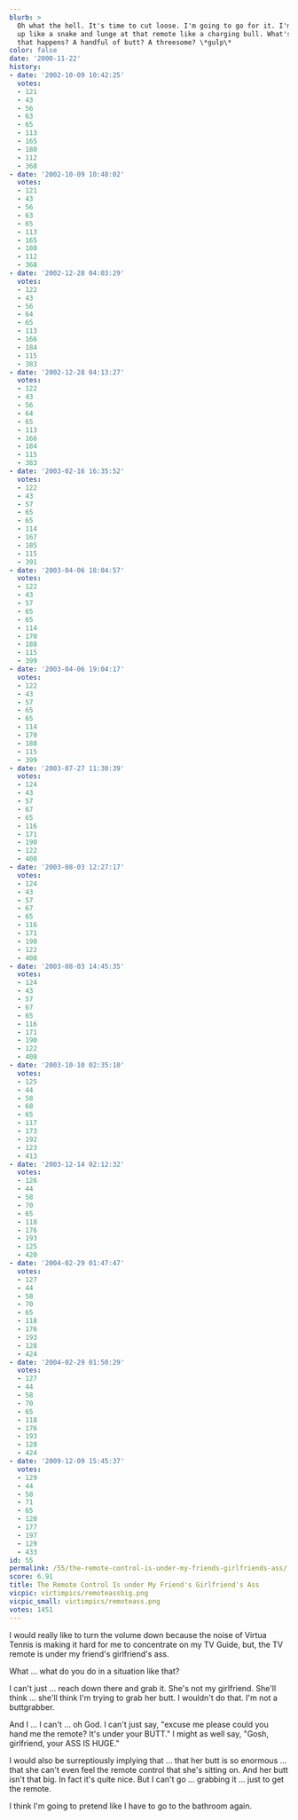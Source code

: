 ```yaml
---
blurb: >
  Oh what the hell. It's time to cut loose. I'm going to go for it. I'm going to rear
  up like a snake and lunge at that remote like a charging bull. What's the worst
  that happens? A handful of butt? A threesome? \*gulp\*
color: false
date: '2000-11-22'
history:
- date: '2002-10-09 10:42:25'
  votes:
  - 121
  - 43
  - 56
  - 63
  - 65
  - 113
  - 165
  - 180
  - 112
  - 368
- date: '2002-10-09 10:48:02'
  votes:
  - 121
  - 43
  - 56
  - 63
  - 65
  - 113
  - 165
  - 180
  - 112
  - 368
- date: '2002-12-28 04:03:29'
  votes:
  - 122
  - 43
  - 56
  - 64
  - 65
  - 113
  - 166
  - 184
  - 115
  - 383
- date: '2002-12-28 04:13:27'
  votes:
  - 122
  - 43
  - 56
  - 64
  - 65
  - 113
  - 166
  - 184
  - 115
  - 383
- date: '2003-02-16 16:35:52'
  votes:
  - 122
  - 43
  - 57
  - 65
  - 65
  - 114
  - 167
  - 185
  - 115
  - 391
- date: '2003-04-06 18:04:57'
  votes:
  - 122
  - 43
  - 57
  - 65
  - 65
  - 114
  - 170
  - 188
  - 115
  - 399
- date: '2003-04-06 19:04:17'
  votes:
  - 122
  - 43
  - 57
  - 65
  - 65
  - 114
  - 170
  - 188
  - 115
  - 399
- date: '2003-07-27 11:30:39'
  votes:
  - 124
  - 43
  - 57
  - 67
  - 65
  - 116
  - 171
  - 190
  - 122
  - 408
- date: '2003-08-03 12:27:17'
  votes:
  - 124
  - 43
  - 57
  - 67
  - 65
  - 116
  - 171
  - 190
  - 122
  - 408
- date: '2003-08-03 14:45:35'
  votes:
  - 124
  - 43
  - 57
  - 67
  - 65
  - 116
  - 171
  - 190
  - 122
  - 408
- date: '2003-10-10 02:35:10'
  votes:
  - 125
  - 44
  - 58
  - 68
  - 65
  - 117
  - 173
  - 192
  - 123
  - 413
- date: '2003-12-14 02:12:32'
  votes:
  - 126
  - 44
  - 58
  - 70
  - 65
  - 118
  - 176
  - 193
  - 125
  - 420
- date: '2004-02-29 01:47:47'
  votes:
  - 127
  - 44
  - 58
  - 70
  - 65
  - 118
  - 176
  - 193
  - 128
  - 424
- date: '2004-02-29 01:50:29'
  votes:
  - 127
  - 44
  - 58
  - 70
  - 65
  - 118
  - 176
  - 193
  - 128
  - 424
- date: '2009-12-09 15:45:37'
  votes:
  - 129
  - 44
  - 58
  - 71
  - 65
  - 120
  - 177
  - 197
  - 129
  - 433
id: 55
permalink: /55/the-remote-control-is-under-my-friends-girlfriends-ass/
score: 6.91
title: The Remote Control Is under My Friend's Girlfriend's Ass
vicpic: victimpics/remoteassbig.png
vicpic_small: victimpics/remoteass.png
votes: 1451
---
```


I would really like to turn the volume down because the noise of Virtua
Tennis is making it hard for me to concentrate on my TV Guide, but, the
TV remote is under my friend's girlfriend's ass.

What ... what do you do in a situation like that?

I can't just ... reach down there and grab it. She's not my girlfriend.
She'll think ... she'll think I'm trying to grab her butt. I wouldn't do
that. I'm not a buttgrabber.

And I ... I can't ... oh God. I can't just say, "excuse me please could
you hand me the remote? It's under your BUTT." I might as well say,
"Gosh, girlfriend, your ASS IS HUGE."

I would also be surreptiously implying that ... that her butt is so
enormous ... that she can't even feel the remote control that she's
sitting on. And her butt isn't that big. In fact it's quite nice. But I
can't go ... grabbing it ... just to get the remote.

I think I'm going to pretend like I have to go to the bathroom again.